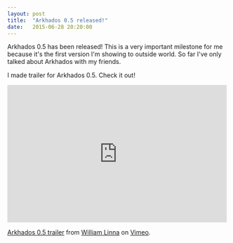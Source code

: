 ```yaml
---
layout: post
title:  "Arkhados 0.5 released!"
date:   2015-06-28 20:20:00
---
```


Arkhados 0.5 has been released! This is a very important milestone for me because it's the first version I'm showing to outside world. So far I've only talked about Arkhados with my friends.

I made trailer for Arkhados 0.5. Check it out!

<iframe src="https://player.vimeo.com/video/131966456" width="500" height="313" frameborder="0" webkitallowfullscreen mozallowfullscreen allowfullscreen></iframe> <p><a href="https://vimeo.com/131966456">Arkhados 0.5 trailer</a> from <a href="https://vimeo.com/user41505101">William Linna</a> on <a href="https://vimeo.com">Vimeo</a>.</p>
